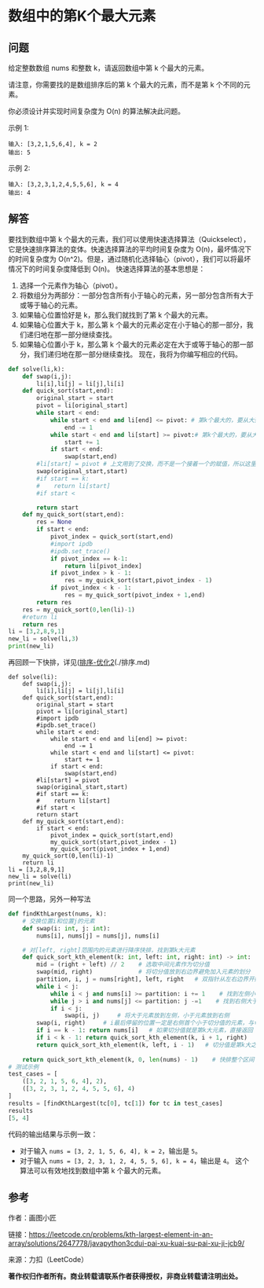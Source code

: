 # 数组中的第K个最大元素
## 问题
给定整数数组 nums 和整数 k，请返回数组中第 k 个最大的元素。

请注意，你需要找的是数组排序后的第 k 个最大的元素，而不是第 k 个不同的元素。

你必须设计并实现时间复杂度为 O(n) 的算法解决此问题。



示例 1:
```
输入: [3,2,1,5,6,4], k = 2
输出: 5
```
示例 2:
```
输入: [3,2,3,1,2,4,5,5,6], k = 4
输出: 4
```
## 解答
要找到数组中第 k 个最大的元素，我们可以使用快速选择算法（Quickselect），它是快速排序算法的变体。快速选择算法的平均时间复杂度为 O(n)，最坏情况下的时间复杂度为 O(n^2)。但是，通过随机化选择轴心（pivot），我们可以将最坏情况下的时间复杂度降低到 O(n)。
快速选择算法的基本思想是：
1. 选择一个元素作为轴心（pivot）。
2. 将数组分为两部分：一部分包含所有小于轴心的元素，另一部分包含所有大于或等于轴心的元素。
3. 如果轴心位置恰好是 k，那么我们就找到了第 k 个最大的元素。
4. 如果轴心位置大于 k，那么第 k 个最大的元素必定在小于轴心的那一部分，我们递归地在那一部分继续查找。
5. 如果轴心位置小于 k，那么第 k 个最大的元素必定在大于或等于轴心的那一部分，我们递归地在那一部分继续查找。
现在，我将为你编写相应的代码。
```python
def solve(li,k):
    def swap(i,j):
        li[i],li[j] = li[j],li[i]
    def quick_sort(start,end):
        original_start = start
        pivot = li[original_start]
        while start < end:
            while start < end and li[end] <= pivot: # 第k个最大的，要从大到小进行排序
                end -= 1
            while start < end and li[start] >= pivot:# 第k个最大的，要从大到小进行排序
                start += 1
            if start < end:
                swap(start,end)
        #li[start] = pivot # 上文用到了交换，而不是一个接着一个的赋值，所以这里也带用交换，否则最新start位置上的元素会被覆盖掉。
        swap(original_start,start)
        #if start == k:
        #    return li[start]
        #if start <

        return start
    def my_quick_sort(start,end):
        res = None
        if start < end:
            pivot_index = quick_sort(start,end)
            #import ipdb
            #ipdb.set_trace()
            if pivot_index == k-1:
                return li[pivot_index]
            if pivot_index > k - 1:
                res = my_quick_sort(start,pivot_index - 1)
            if pivot_index < k - 1:
                res = my_quick_sort(pivot_index + 1,end)
        return res 
    res = my_quick_sort(0,len(li)-1)
    #return li
    return res
li = [3,2,8,9,1]
new_li = solve(li,3)
print(new_li)
```
再回顾一下快排，详见([排序-优化2](重要)(./排序.md)
```
def solve(li):
    def swap(i,j):
        li[i],li[j] = li[j],li[i]
    def quick_sort(start,end):
        original_start = start
        pivot = li[original_start]
        #import ipdb
        #ipdb.set_trace()
        while start < end:
            while start < end and li[end] >= pivot:
                end -= 1
            while start < end and li[start] <= pivot:
                start += 1
            if start < end:
                swap(start,end)
        #li[start] = pivot
        swap(original_start,start)
        #if start == k:
        #    return li[start]
        #if start <
        return start
    def my_quick_sort(start,end):
        if start < end:
            pivot_index = quick_sort(start,end)
            my_quick_sort(start,pivot_index - 1)
            my_quick_sort(pivot_index + 1,end)
    my_quick_sort(0,len(li)-1)
    return li
li = [3,2,8,9,1]
new_li = solve(li)
print(new_li)

```
同一个思路，另外一种写法
```python
def findKthLargest(nums, k):
    # 交换位置i和位置j的元素
    def swap(i: int, j: int):
        nums[i], nums[j] = nums[j], nums[i]

    # 对[left, right]范围内的元素进行降序快排，找到第k大元素
    def quick_sort_kth_element(k: int, left: int, right: int) -> int:
        mid = (right + left) // 2    # 选取中间元素作为切分值
        swap(mid, right)             # 将切分值放到右边界避免加入元素的划分
        partition, i, j = nums[right], left, right   # 双指针从左右边界开始，分别找到要交换的元素
        while i < j:
            while i < j and nums[i] >= partition: i += 1    # 找到左侧小于切分值的元素
            while j > i and nums[j] <= partition: j -=1    # 找到右侧大于切分值的元素【因为是找大于，即使j从right开始，right也不会被选中】
            if i < j:
                swap(i, j)     # 将大于元素放到左侧，小于元素放到右侧
        swap(i, right)     # i最后停留的位置一定是右侧首个小于切分值的元素，与切分值交换，则[left, i)都是大于（等于）切分值，[i+1, right]都是小于（等于）切分值
        if i == k - 1: return nums[i]   # 如果切分值就是第k大元素，直接返回
        if i < k - 1: return quick_sort_kth_element(k, i + 1, right)     # 切分值是第k大之前的元素，在右区间搜索第k大
        return quick_sort_kth_element(k, left, i - 1)   # 切分值是第k大之后的元素，在左区间搜索第k大
    
    return quick_sort_kth_element(k, 0, len(nums) - 1)    # 快排整个区间
# 测试示例
test_cases = [
    ([3, 2, 1, 5, 6, 4], 2),
    ([3, 2, 3, 1, 2, 4, 5, 5, 6], 4)
]
results = [findKthLargest(tc[0], tc[1]) for tc in test_cases]
results
[5, 4]
```
代码的输出结果与示例一致：
- 对于输入 `nums = [3, 2, 1, 5, 6, 4], k = 2`，输出是 `5`。
- 对于输入 `nums = [3, 2, 3, 1, 2, 4, 5, 5, 6], k = 4`，输出是 `4`。
这个算法可以有效地找到数组中第 k 个最大的元素。
## 参考
作者：画图小匠

链接：https://leetcode.cn/problems/kth-largest-element-in-an-array/solutions/2647778/javapython3cdui-pai-xu-kuai-su-pai-xu-ji-jcb9/

来源：力扣（LeetCode）

**著作权归作者所有。商业转载请联系作者获得授权，非商业转载请注明出处。**
